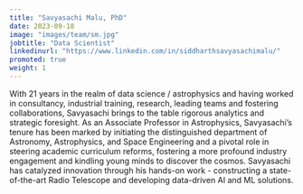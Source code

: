 ```yaml
---
title: "Savyasachi Malu, PhD"
date: 2023-09-18
image: "images/team/sm.jpg"
jobtitle: "Data Scientist"
linkedinurl: "https://www.linkedin.com/in/siddharthsavyasachimalu/"
promoted: true
weight: 1
---
```


With 21 years in the realm of data science / astrophysics and having worked in consultancy, industrial training, research, leading teams and fostering collaborations, Savyasachi brings to the table rigorous analytics and strategic foresight.
As an Associate Professor in Astrophysics, Savyasachi’s tenure has been marked by initiating the distinguished department of Astronomy, Astrophysics, and Space Engineering and a pivotal role in steering academic curriculum reforms, fostering a more profound industry engagement and kindling young minds to discover the cosmos.
Savyasachi has catalyzed innovation through his hands-on work - constructing a state-of-the-art Radio Telescope and developing data-driven AI and ML solutions.
